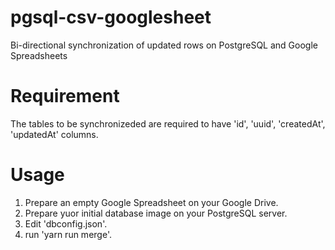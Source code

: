 # pgsql-csv-googlesheet
Bi-directional synchronization of updated rows on PostgreSQL and Google Spreadsheets

# Requirement

The tables to be synchronizeded are required to have 'id', 'uuid', 'createdAt', 'updatedAt' columns.

# Usage
1. Prepare an empty Google Spreadsheet on your Google Drive.
2. Prepare yuor initial database image on your PostgreSQL server.
3. Edit 'dbconfig.json'.
4. run 'yarn run merge'.
